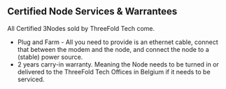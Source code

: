 ## Certified Node Services & Warrantees

All Certified 3Nodes sold by ThreeFold Tech come.

- Plug and Farm - All you need to provide is an ethernet cable, connect that between the modem and the node, and connect the node to a (stable) power source.
- 2 years carry-in warranty. Meaning the Node needs to be turned in or delivered to the ThreeFold Tech Offices in Belgium if it needs to be serviced.
